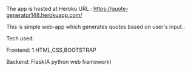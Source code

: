 The app is hosted at Heroku
URL : https://quote-generator148.herokuapp.com/


This is simple web-app which generates quotes based on user's input..

Tech used:


Frontend:
1.HTML,CSS,BOOTSTRAP

Backend:
Flask(A python web framework)

